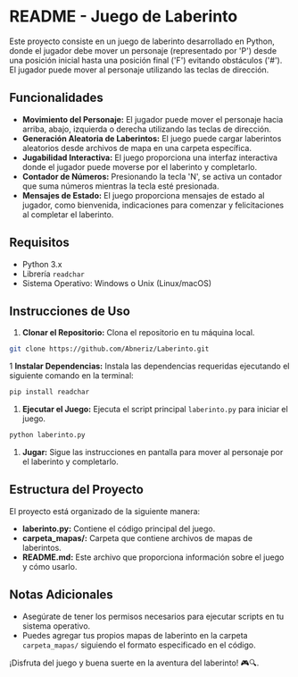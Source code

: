 # README - Juego de Laberinto

Este proyecto consiste en un juego de laberinto desarrollado en Python, donde el jugador debe mover un personaje (representado por 'P') desde una posición inicial hasta una posición final ('F') evitando obstáculos ('#'). El jugador puede mover al personaje utilizando las teclas de dirección.

## Funcionalidades

- **Movimiento del Personaje:** El jugador puede mover el personaje hacia arriba, abajo, izquierda o derecha utilizando las teclas de dirección.
- **Generación Aleatoria de Laberintos:** El juego puede cargar laberintos aleatorios desde archivos de mapa en una carpeta específica.
- **Jugabilidad Interactiva:** El juego proporciona una interfaz interactiva donde el jugador puede moverse por el laberinto y completarlo.
- **Contador de Números:** Presionando la tecla 'N', se activa un contador que suma números mientras la tecla esté presionada.
- **Mensajes de Estado:** El juego proporciona mensajes de estado al jugador, como bienvenida, indicaciones para comenzar y felicitaciones al completar el laberinto.

## Requisitos

- Python 3.x
- Librería `readchar`
- Sistema Operativo: Windows o Unix (Linux/macOS)

## Instrucciones de Uso

1. **Clonar el Repositorio:** Clona el repositorio en tu máquina local.

```bash
git clone https://github.com/Abneriz/Laberinto.git
```

1 **Instalar Dependencias:** Instala las dependencias requeridas ejecutando el siguiente comando en la terminal:

```bash
pip install readchar
```

1. **Ejecutar el Juego:** Ejecuta el script principal `laberinto.py` para iniciar el juego.

```bash
python laberinto.py
```

1. **Jugar:** Sigue las instrucciones en pantalla para mover al personaje por el laberinto y completarlo.

## Estructura del Proyecto

El proyecto está organizado de la siguiente manera:

- **laberinto.py:** Contiene el código principal del juego.
- **carpeta_mapas/:** Carpeta que contiene archivos de mapas de laberintos.
- **README.md:** Este archivo que proporciona información sobre el juego y cómo usarlo.

## Notas Adicionales

- Asegúrate de tener los permisos necesarios para ejecutar scripts en tu sistema operativo.
- Puedes agregar tus propios mapas de laberinto en la carpeta `carpeta_mapas/` siguiendo el formato especificado en el código.

¡Disfruta del juego y buena suerte en la aventura del laberinto! 🎮🔍.
